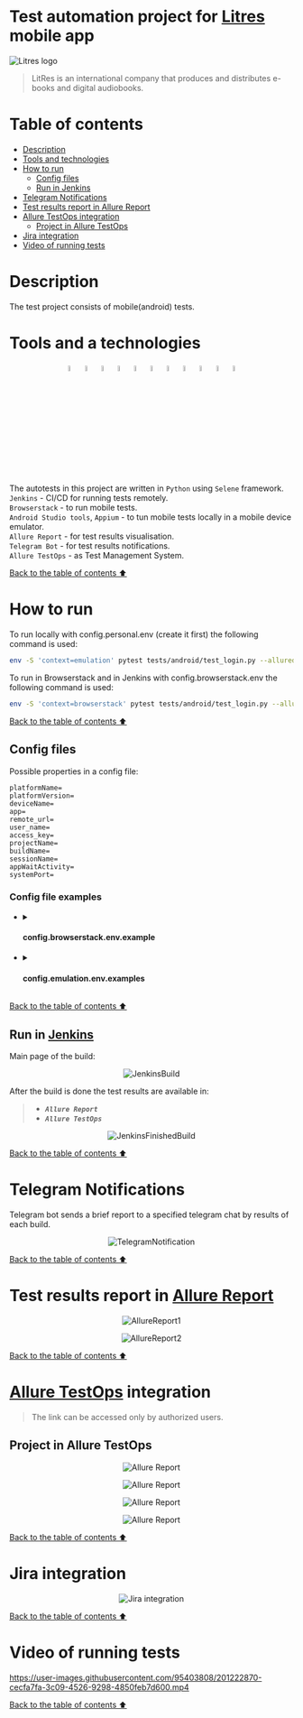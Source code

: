 # Test automation project for [Litres](https://www.litres.ru/o-kompanii/) mobile app

![Litres logo](https://user-images.githubusercontent.com/95403808/201316165-1731965e-bf09-4dae-82d7-1789b6e8eef6.png)

> LitRes is an international company that produces and distributes e-books and digital audiobooks.

# <a name="TableOfContents">Table of contents</a>
+ [Description](#Description)
+ [Tools and technologies](#Technology)
+ [How to run](#HowToRun)
    + [Config files](#ConfigFiles)
    + [Run in Jenkins](#RunInJenkins)
+ [Telegram Notifications](#TelegramNotifications)
+ [Test results report in Allure Report](#AllureReport)
+ [Allure TestOps integration](#AllureTestOps)
    + [Project in Allure TestOps](#AllureTestOpsProject)
+ [Jira integration](#Jira)
+ [Video of running tests](#Video)


# <a name="Description">Description</a>
The test project consists of mobile(android) tests.

# <a name="Technology">Tools and a technologies</a>
<p  align="center">
  <img src="resources/images/logo/python.svg" width="5%" alt="Python"/>
  <img src="resources/images/logo/selene.png" width="5%" alt="Selene"/>
  <img src="resources/images/logo/pytest.png" width="5%" alt="Pytest"/>
  <img src="resources/images/logo/pycharm.png" width="5%" alt="PyCharm"/>
  <img src="resources/images/logo/appium.svg" width="5%" alt="Appium"/>
  <img src="resources/images/logo/jenkins.png" width="5%" alt="Jenkins"/>
  <img src="resources/images/logo/selenoid.png" width="5%" alt="Selenoid"/>
  <img src="resources/images/logo/Allure.svg" width="5%"  alt="Allure"/>
  <img src="resources/images/logo/Allure_TO.svg" width="5%" alt="Allure TestOps"/>
  <img src="resources/images/logo/browserstack.svg" width="5%" alt="Browserstack"/>
  <img src="resources/images/logo/telegram.svg"width="5%" alt="Telegram"/>
</p>

The autotests in this project are written in `Python` using `Selene` framework.\
`Jenkins` - CI/CD for running tests remotely.\
`Browserstack` - to run mobile tests.\
`Android Studio tools`, `Appium` - to tun mobile tests locally in a mobile device emulator.\
`Allure Report` - for test results visualisation.\
`Telegram Bot` - for test results notifications.\
`Allure TestOps` - as Test Management System.

[Back to the table of contents ⬆](#TableOfContents)

# <a name="HowToRun">How to run</a>

To run locally with config.personal.env (create it first) the following command is used:
```bash
env -S 'context=emulation' pytest tests/android/test_login.py --alluredir reports/
```
To run in Browserstack and in Jenkins with config.browserstack.env the following command is used:
```bash
env -S 'context=browserstack' pytest tests/android/test_login.py --alluredir reports/
```

[Back to the table of contents ⬆](#TableOfContents)

## <a name="ConfigFiles">Config files</a>
Possible properties in a config file:
```properties
platformName=
platformVersion=
deviceName=
app=
remote_url=
user_name=
access_key=
projectName=
buildName=
sessionName=
appWaitActivity=
systemPort=
```


### <a name="CongigFileExample">Config file examples</a>


* <details>
    <summary><h4>config.browserstack.env.example</h4></summary>

    ```congig
        platformName='android'
        platformVersion='11.0'
        deviceName='Google Pixel 4'
        app='app'
        remote_url='http://hub.browserstack.com/wd/hub'
        user_name='xxxa_QrzYPv'
        access_key='xxxxuBSKtK1F'
        projectName='First Python project'
        buildName='browserstack-build-1'
        sessionName='BStack first_test'

    ```
  
  </details>
* <details>
    <summary><h4>config.emulation.env.examples</h4></summary>

    ```properties
        app='./xxxx_3.66.0(0)-gp.apk'
        appWaitActivity='*.xxxxx.*'
        systemPort=8082
        autoGrantPermissions=false
    ```

  </details>



[Back to the table of contents ⬆](#TableOfContents)

## <a name="RunInJenkins">Run in [Jenkins](https://jenkins.autotests.cloud/job/C01-miserylab-python_litres-mobile-test-project/)</a>
Main page of the build:
<p  align="center">
  <img src="resources/images/jenkins1.png" alt="JenkinsBuild"/>
</p>


After the build is done the test results are available in:
>- <code><strong>*Allure Report*</strong></code>
>- <code><strong>*Allure TestOps*</strong></code>

<p  align="center">
  <img src="resources/images/jenkins2.png" alt="JenkinsFinishedBuild"/>
</p>

[Back to the table of contents ⬆](#TableOfContents)


# <a name="TelegramNotifications">Telegram Notifications</a>
Telegram bot sends a brief report to a specified telegram chat by results of each build.
<p  align="center">
<img src="resources/images/telegram.png" alt="TelegramNotification" >
</p>

[Back to the table of contents ⬆](#TableOfContents)

# <a name="AllureReport">Test results report in [Allure Report](https://jenkins.autotests.cloud/job/C01-miserylab-python_litres-mobile-test-project/12/allure/)</a>


<p align="center">
  <img src="resources/images/allure_report1.png" alt="AllureReport1">
</p>

<p align="center">
  <img src="resources/images/allure_report2.png" alt="AllureReport2">
</p>


[Back to the table of contents ⬆](#TableOfContents)

# <a name="AllureTestOps">[Allure TestOps](https://allure.autotests.cloud/project/1466/test-cases?treeId=2804) integration</a>
> The link can be accessed only by authorized users.

## <a name="AllureTestOpsProject">Project in Allure TestOps</a>

<p align="center">
  <img src="resources/images/testopsgif1.gif" alt="Allure Report"/>
</p>

<p align="center">
  <img src="resources/images/dashboard_testops.png" alt="Allure Report"/>
</p>

<p align="center">
  <img src="resources/images/features_alluretestops.png" alt="Allure Report"/>
</p>

<p align="center">
  <img src="resources/images/launches_testops.png" alt="Allure Report"/>
</p>


[Back to the table of contents ⬆](#TableOfContents)


# <a name="Jira">Jira integration</a>
<p align="center">
  <img src="resources/images/jira.png" alt="Jira integration"/>
</p>

[Back to the table of contents ⬆](#TableOfContents)


# <a name="Video">Video of running tests</a>

https://user-images.githubusercontent.com/95403808/201222870-cecfa7fa-3c09-4526-9298-4850feb7d600.mp4



[Back to the table of contents ⬆](#TableOfContents)



